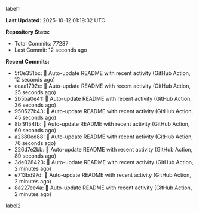 
label1 
<!-- ACTIVITY_START -->
**Last Updated:** 2025-10-12 01:19:32 UTC

**Repository Stats:**
- Total Commits: 77287
- Last Commit: 12 seconds ago

**Recent Commits:**
- 5f0e351bc: 🤖 Auto-update README with recent activity (GitHub Action, 12 seconds ago)
- ecaa1792e: 🤖 Auto-update README with recent activity (GitHub Action, 25 seconds ago)
- 2b5ba0e41: 🤖 Auto-update README with recent activity (GitHub Action, 36 seconds ago)
- 950527b43: 🤖 Auto-update README with recent activity (GitHub Action, 45 seconds ago)
- 8bf9154fb: 🤖 Auto-update README with recent activity (GitHub Action, 60 seconds ago)
- a2380ed88: 🤖 Auto-update README with recent activity (GitHub Action, 76 seconds ago)
- 226d7e2bb: 🤖 Auto-update README with recent activity (GitHub Action, 89 seconds ago)
- 3de028423: 🤖 Auto-update README with recent activity (GitHub Action, 2 minutes ago)
- e713bd97d: 🤖 Auto-update README with recent activity (GitHub Action, 2 minutes ago)
- 8a227ee4a: 🤖 Auto-update README with recent activity (GitHub Action, 2 minutes ago)
<!-- ACTIVITY_END -->

label2
